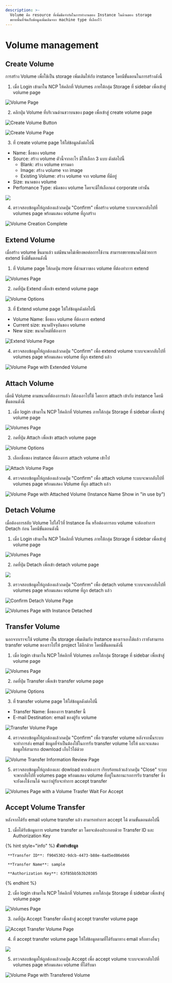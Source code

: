 ```yaml
---
description: >-
  Volume คือ resource ที่เพิ่มขีดจำกัดในการทำงานของ Instance ในด้านของ storage
  ขยายพื้นที่จัดเก็บข้อมูลเพิ่มเติมจาก machine type ที่เลือกไว้
---
```


# Volume management

## Create Volume

การสร้าง Volume เพื่อใช้เป็น storage เพิ่มเติมให้กับ instance โดยมีขั้นตอนในการสร้างดังนี้

1. เมื่อ Login เข้ามาใน NCP ให้คลิกที่ Volumes ภายใต้กลุ่ม Storage ที่ sidebar เพื่อเข้าสู่ volume page

![Volume Page](../.gitbook/assets/volume1.png)

2. คลิกปุ่ม Volume ที่บริเวณด้านขวาบนของ page เพื่อเข้าสู่ create volume page

![Create Volume Button](../.gitbook/assets/volume2.png)

![Create Volume Page](../.gitbook/assets/volume3.png)

3. ที่ create volume page ให้ใส่ข้อมูลดังต่อไปนี้

* Name: ชื่อของ volume
* Source: สร้าง volume ตัวนี้จากอะไร มีให้เลือก 3 แบบ ดังต่อไปนี้
  * Blank:  สร้าง volume ธรรมดา
  * Image: สร้าง volume จาก image
  * Existing Volume: สร้าง volume จาก volume ที่มีอยู่
* Size: ขนาดของ volume
* Perfomance Type: ชนิดของ volume โดยจะมีให้เลือกแค่ corporate เท่านั้น

![](../.gitbook/assets/volume4.png)

4. ตรวจสอบข้อมูลให้ถูกต้องแล้วกดปุ่ม "Confirm" เพื่อสร้าง volume ระบบจะพากลับไปที่ volumes page พร้อมแสดง volume ที่ถูกสร้าง

![Volume Creation Complete](../.gitbook/assets/volume5.png)

## Extend Volume

เมื่อสร้าง volume ขึ้นมาแล้ว แต่มีขนาดไม่เพียงพอต่อการใช้งาน สามารถขยายขนาดได้ด้วยการ extend ซึ่งมีขั้นตอนดังนี้

1. ที่ Volume page ให้กดปุ่ม more ที่ด้านขวาของ volume ที่ต้องทำการ extend

![Volumes Page](../.gitbook/assets/volume5-1.png)

2. กดที่ปุ่ม Extend เพื่อเข้า extend volume page

![Volume Options](../.gitbook/assets/volume7.png)

3. ที่ Extend volume page ให้ใส่ข้อมูลดังต่อไปนี้

* Volume Name: ชื่อของ volume ที่ต้องการ extend
* Current size: ขนาดปัจจุบันของ volume
* New size: ขนาดใหม่ที่ต้องการ

![Extend Volume Page](../.gitbook/assets/volume8.png)

4. ตรวจสอบข้อมูลให้ถูกต้องแล้วกดปุ่ม "Confirm" เพื่อ extend volume ระบบจะพากลับไปที่ volumes page พร้อมแสดง volume ที่ถูก extend แล้ว

![Volume Page with Extended Volume](../.gitbook/assets/volume9.png)

## Attach Volume

เมื่อมี Volume ตามขนาดที่ต้องการแล้ว ก็ต้องเอาไปใช้ โดยการ attach เข้ากับ instance โดยมีขั้นตอนดังนี้

1. เมื่อ login เข้ามาใน NCP ให้คลิกที่ Volumes ภายใต้กลุ่ม Storage ที่ sidebar เพื่อเข้าสู่ volume page

![Volumes Page](../.gitbook/assets/volume9.png)

2. กดที่ปุ่ม Attach เพื่อเข้า attach volume page

![Volume Options](../.gitbook/assets/volume7.png)

3. เลือกชื่อของ instance ที่ต้องการ attach volume เข้าไป

![Attach Volume Page](../.gitbook/assets/volume10.png)

4. ตรวจสอบข้อมูลให้ถูกต้องแล้วกดปุ่ม "Confirm" เพื่อ attach volume ระบบจะพากลับไปที่ volumes page พร้อมแสดง Volume ที่ถูก attach แล้ว

![Volume Page with Attached Volume \(Instance Name Show in &quot;in use by&quot;\)](../.gitbook/assets/volume11.png)

## Detach Volume

เมื่อต้องการสลับ Volume ไปใส่ไว้ที่ Instance อื่น หรือต้องการลบ volume จะต้องทำการ Detach ก่อน โดยมีขั้นตอนดังนี้

1. เมื่อ Login เข้ามาใน NCP ให้คลิกที่ Volumes ภายใต้กลุ่ม Storage ที่ sidebar เพื่อเข้าสู่ volume page

![Volumes Page](../.gitbook/assets/volume9.png)

2. กดที่ปุ่ม Detach เพื่อเข้า detach volume page

![](../.gitbook/assets/volume12.png)

3. ตรวจสอบข้อมูลให้ถูกต้องแล้วกดปุ่ม "Confirm" เพื่อ detach volume ระบบจะพากลับไปที่ volumes page พร้อมแสดง volume ที่ถูก detach แล้ว

![Confirm Detach Volume Page](../.gitbook/assets/volume13.png)

![Volumes Page with Instance Detached](../.gitbook/assets/volume14.png)

## Transfer Volume

นอกจากเราจะใช้ volume เป็น storage เพิ่มเติมกับ instance ของเราเองได้แล้ว เรายังสามารถ transfer volume ของเราไปให้ project ได้อีกด้วย โดยมีขั้นตอนดังนี้

1. เมื่อ login เข้ามาใน NCP ให้คลิกที่ Volumes ภายใต้กลุ่ม Storage ที่ sidebar เพื่อเข้าสู่ volume page

![Volumes Page](../.gitbook/assets/volume9.png)

2. กดที่ปุ่ม Transfer เพื่อเข้า transfer volume page

![Volume Options](../.gitbook/assets/volume7.png)

3. ที่ transfer volume page ให้ใส่ข้อมูลดังต่อไปนี้

* Transfer Name: ชื่อของการ transfer นี้
* E-mail Destination: email ของผู้รับ volume

![Transfer Volume Page](../.gitbook/assets/volume14-1.png)

4. ตรวจสอบข้อมูลให้ถูกต้องแล้วกดปุ่ม "Confirm" เพื่อ transfer volume หลังจากนั้นระบบจะทำการส่ง email ข้อมูลที่จำเป็นต้องใช้ในการรับ transfer volume ไปให้ และจะแสดงข้อมูลให้สามารถ download เก็บไว้ได้ด้วย

![Volume Transfer Information Review Page](../.gitbook/assets/volume16.png)

5. ตรวจสอบข้อมูลให้ถูกต้องและ dowload หากต้องการ เรียบร้อยแล้วแล้วกดปุ่ม "Close" ระบบจะพากลับไปที่ volumes page พร้อมแสดง volume ที่อยู่ในสถานะรอการรับ transfer ซึ่งจะยังคงใช้งานได้ จนกว่าผู้รับจะทำการ accept transfer

![Volumes Page with a Volume Trasfer Wait For Accept](../.gitbook/assets/volume17.png)

## Accept Volume Transfer

หลังจากได้รับ email volume transfer แล้ว สามารถทำการ accept ได้ ตามขั้นตอนต่อไปนี้

1. เมื่อได้รับข้อมูลการ volume transfer มา โดยจะต้องประกอบด้วย Transfer ID และ Authorization Key 

{% hint style="info" %}
**ตัวอย่างข้อมูล**

```text
 **Transfer ID**: f9045302-9dcb-4473-b88e-6ad5ed86eb66

 **Transfer Name**: sample

 **Authorization Key**: 63f85bb5b3b20385
```
{% endhint %}

2. เมื่อ login เข้ามาใน NCP ให้คลิกที่ Volumes ภายใต้กลุ่ม Storage ที่ sidebar เพื่อเข้าสู่ volume page

![Volumes Page](../.gitbook/assets/volume9.png)

3. กดที่ปุ่ม Accept Transfer เพื่อเข้าสู่ accept transfer volume page

![Accept Transfer Volume Page](../.gitbook/assets/volume18.png)

4. ที่ accept transfer volume page ให้ใส่ข้อมูลตามที่ได้รับมาทาง email หรือทางอื่นๆ

![](../.gitbook/assets/volume19.png)

5. ตรวจสอบข้อมูลให้ถูกต้องแล้วกดปุ่ม Accept เพื่อ accept volume ระบบจะพากลับไปที่ volumes page พร้อมแสดง volume ที่ได้รับมา

![Volume Page with Transfered Volume](../.gitbook/assets/volume19-1.png)

